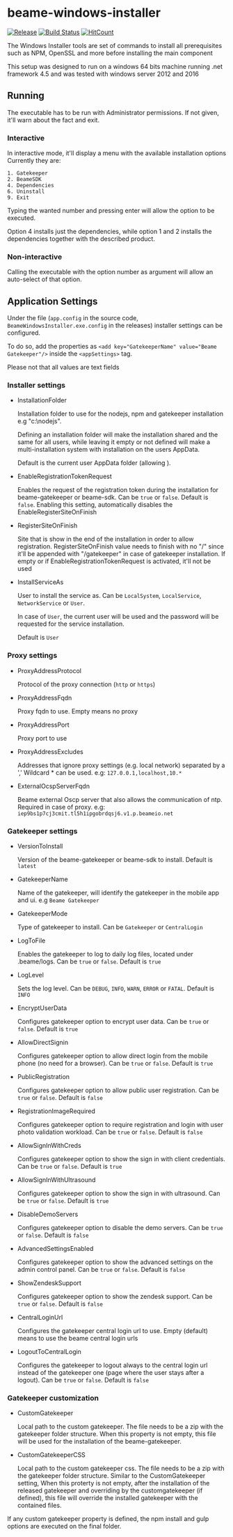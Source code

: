 # beame-windows-installer  
[![Release](https://img.shields.io/github/v/release/beameio/beame-windows-installer.svg)](https://github.com/beameio/beame-windows-installer/releases) [![Build Status](https://travis-ci.org/beameio/beame-windows-installer.svg?branch=master)](https://travis-ci.org/beameio/beame-windows-installer) [![HitCount](http://hits.dwyl.io/beameio/beame-windows-installer.svg)](https://github.com/beameio/beame-windows-installer)

The Windows Installer tools are set of commands to install all prerequisites such as NPM, OpenSSL and more before installing the main component

This setup was designed to run on a windows 64 bits machine running .net framework 4.5 and was tested with windows server 2012 and 2016


## Running

The executable has to be run with Administrator permissions. If not given, it'll warn about the fact and exit.

### Interactive
In interactive mode, it'll display a menu with the available installation options
Currently they are:

    1. Gatekeeper
    2. BeameSDK
    4. Dependencies
    6. Uninstall
    9. Exit
 
 Typing the wanted number and pressing enter will allow the option to be executed.
 
 Option 4 installs just the dependencies, while option 1 and 2 installs the dependencies together with the described product. 
  
### Non-interactive
 Calling the executable with the option number as argument will allow an auto-select of that option. 


## Application Settings

Under the file (`app.config` in the source code, `BeameWindowsInstaller.exe.config` in the releases) installer settings can be configured.

To do so, add the properties as `<add key="GatekeeperName" value="Beame Gatekeeper"/>` inside the `<appSettings>` tag.

Please not that all values are text fields

### Installer settings
* InstallationFolder

    Installation folder to use for the nodejs, npm and gatekeeper installation e.g "c:\nodejs". 
    
    Defining an installation folder will make the installation shared and the same for all users, while leaving it empty or not defined will make a multi-installation system with installation on the users AppData. 
    
    Default is the current user AppData folder (allowing ).
    
* EnableRegistrationTokenRequest

    Enables the request of the registration token during the installation for beame-gatekeeper or beame-sdk. Can be `true` or `false`. Default is `false`. Enabling this setting, automatically disables the EnableRegisterSiteOnFinish
 
* RegisterSiteOnFinish
    
    Site that is show in the end of the installation in order to allow registration.
    RegisterSiteOnFinish value needs to finish with no "/" since it'll be appended with "/gatekeeper" in case of gatekeeper installation.
    If empty or if EnableRegistrationTokenRequest is activated, it'll not be used

* InstallServiceAs
    
    User to install the service as. Can be `LocalSystem`, `LocalService`, `NetworkService` or `User`. 
    
    In case of `User`, the current user will be used and the password will be requested for the service installation. 
    
    Default is `User` 

### Proxy settings

* ProxyAddressProtocol

    Protocol of the proxy connection (`http` or `https`)
    
* ProxyAddressFqdn

    Proxy fqdn to use. Empty means no proxy
    
* ProxyAddressPort

    Proxy port to use
    
* ProxyAddressExcludes

    Addresses that ignore proxy settings (e.g. local network) separated by a ','
    Wildcard * can be used.
    e.g: `127.0.0.1,localhost,10.*`
    
* ExternalOcspServerFqdn

    Beame external Oscp server that also allows the communication of ntp. Required in case of proxy.
    e.g: `iep9bs1p7cj3cmit.tl5h1ipgobrdqsj6.v1.p.beameio.net`
    
### Gatekeeper settings
* VersionToInstall
    
    Version of the beame-gatekeeper or beame-sdk to install. Default is `latest`

* GatekeeperName

    Name of the gatekeeper, will identify the gatekeeper in the mobile app and ui. e.g `Beame Gatekeeper`

* GatekeeperMode

    Type of gatekeeper to install. Can be `Gatekeeper`  or  `CentralLogin`

* LogToFile
    
    Enables the gatekeeper to log to daily log files, located under .beame/logs. Can be `true` or `false`. Default is `true` 

* LogLevel

    Sets the log level. Can be `DEBUG`, `INFO`, `WARN`, `ERROR` or `FATAL`. Default is `INFO`

* EncryptUserData

    Configures gatekeeper option to encrypt user data. Can be `true` or `false`. Default is `true` 

* AllowDirectSignin

    Configures gatekeeper option to allow direct login from the mobile phone (no need for a browser). Can be `true` or `false`. Default is `true` 

* PublicRegistration

    Configures gatekeeper option to allow public user registration. Can be `true` or `false`. Default is `false`

* RegistrationImageRequired

    Configures gatekeeper option to require registration and login with user photo validation workload. Can be `true` or `false`. Default is `false` 

* AllowSignInWithCreds

    Configures gatekeeper option to show the sign in with client credentials. Can be `true` or `false`. Default is `true`

* AllowSignInWithUltrasound

    Configures gatekeeper option to show the sign in with ultrasound. Can be `true` or `false`. Default is `true` 

* DisableDemoServers

    Configures gatekeeper option to disable the demo servers. Can be `true` or `false`. Default is `false`

* AdvancedSettingsEnabled

    Configures gatekeeper option to show the advanced settings on the admin control panel. Can be `true` or `false`. Default is `false`

* ShowZendeskSupport

    Configures gatekeeper option to show the zendesk support. Can be `true` or `false`. Default is `false`

* CentralLoginUrl

    Configures the gatekeeper central login url to use. Empty (default) means to use the beame central login urls
    
* LogoutToCentralLogin
    
    Configures the gatekeeper to logout always to the central login url instead of the gatekeeper one (page where the user stays after a logout). Can be `true` or `false`. Default is `false`


### Gatekeeper customization 

* CustomGatekeeper

    Local path to the custom gatekeeper. The file needs to be a zip with the gatekeeper folder structure.
    When this property is not empty, this file will be used for the installation of the beame-gatekeeper.
    
* CustomGatekeeperCSS

    Local path to the custom gatekeeper css. The file needs to be a zip with the gatekeeper folder structure.
    Similar to the CustomGatekeeper setting, When this proterty is not empty, after the installation of the released gatekeeper and overriding by the customgatekeeper (if defined),  this file will override the installed gatekeeper with the contained files.

If any custom gatekeeper property is defined, the npm install and gulp options are executed on the final folder.

